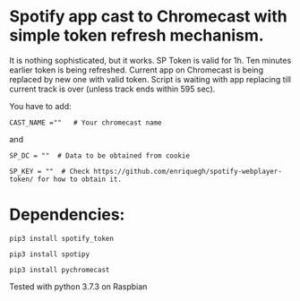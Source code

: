Spotify app cast to Chromecast with simple token refresh mechanism.
=

It is nothing sophisticated, but it works. SP Token is valid for 1h. Ten minutes earlier token is being refreshed. Current app on Chromecast is being replaced by new one with valid token. Script is waiting with app replacing till current track is over (unless track ends within 595 sec).

You have to add:

    CAST_NAME =""   # Your chromecast name

and

    SP_DC = ""  # Data to be obtained from cookie

    SP_KEY = ""  # Check https://github.com/enriquegh/spotify-webplayer-token/ for how to obtain it.


Dependencies:
=


    pip3 install spotify_token

    pip3 install spotipy

    pip3 install pychromecast


Tested with python 3.7.3 on Raspbian

